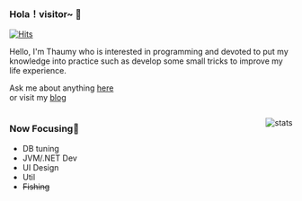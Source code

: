 ### Hola！visitor~ 🎉

[![Hits](https://hits.seeyoufarm.com/api/count/incr/badge.svg?url=https%3A%2F%2Fgithub.com%2FThaumy&count_bg=%2379C83D&title_bg=%23555555&icon=&icon_color=%23E7E7E7&title=hits&edge_flat=false)](https://hits.seeyoufarm.com)

Hello, I'm Thaumy who is interested in programming and devoted to put my knowledge into practice such as develop some small tricks to improve my life experience.  

Ask me about anything [here](https://github.com/Thaumy/Thaumy/issues)  
or visit my [blog](https://www.thaumy.cn)  

<div style="float:right;">

![stats](https://github-readme-stats.vercel.app/api?username=Thaumy&show_icons=true)

</div>

<div style="float:left;">

### Now Focusing🎯

* DB tuning
* JVM/.NET Dev
* UI Design
* Util
* ~~Fishing~~

</div>
